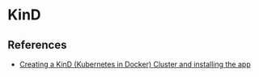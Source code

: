 # KinD

## References

- [Creating a KinD (Kubernetes in Docker) Cluster and installing the app](https://github.com/salaboy/from-monolith-to-k8s/blob/main/kind/README.md)

